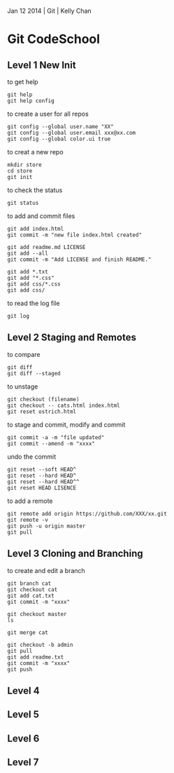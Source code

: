 Jan 12 2014 | Git | Kelly Chan
# Git CodeSchool

## Level 1 New Init
to get help
```
git help
git help config
```
to create a user for all repos
```
git config --global user.name "XX"
git config --global user.email xxx@xx.com
git config --global color.ui true
```
to creat a new repo
```
mkdir store
cd store
git init
```
to check the status
```
git status
```
to add and commit files
```
git add index.html
git commit -m "new file index.html created"

git add readme.md LICENSE
git add --all
git commit -m "Add LICENSE and finish README."

git add *.txt
git add "*.css"
git add css/*.css
git add css/
```
to read the log file
```
git log
```

## Level 2 Staging and Remotes
to compare

```
git diff
git diff --staged
```
to unstage
```
git checkout (filename)
git checkout -- cats.html index.html
git reset ostrich.html
```
to stage and commit, modify and commit
```
git commit -a -m "file updated"
git commit --amend -m "xxxx"
```
undo the commit
```
git reset --soft HEAD^
git reset --hard HEAD^
git reset --hard HEAD^^
git reset HEAD LISENCE
```
to add a remote
```
git remote add origin https://github.com/XXX/xx.git
git remote -v
git push -u origin master
git pull
```
## Level 3 Cloning and Branching
to create and edit a branch
```
git branch cat
git checkout cat
git add cat.txt
git commit -m "xxxx"

git checkout master
ls

git merge cat

git checkout -b admin
git pull
git add readme.txt
git commit -m "xxxx"
git push
```

## Level 4


## Level 5
## Level 6
## Level 7


